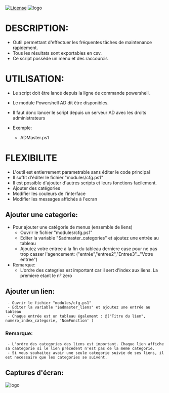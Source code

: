 [![License](https://img.shields.io/badge/license-GPLv2-green.svg)](https://github.com/dino213dz)
![logo](https://avatars2.githubusercontent.com/u/34544107 "ADMaster by dino213dz")

# DESCRIPTION:

 - Outil permettant d'effectuer les fréquentes tâches de maintenance rapidement.
 - Tous les résultats sont exportables en csv.
 - Ce script possède un menu et des raccourcis

# UTILISATION:
 - Le script doit être lancé depuis la ligne de commande powershell.
 - Le module Powershell AD dit être disponibles.
 - Il faut donc lancer le script depuis un serveur AD avec les droits administrateurs

 - Exemple:
    - ADMaster.ps1

# FLEXIBILITE
 - L'outil est entierrement parametrable sans éditer le code principal
 - Il suffit d'éditer le fichier "modules/cfg.ps1" 
 - Il est possible d'ajouter d'autres scripts et leurs fonctions facilement.
 - Ajouter des catégories
 - Modifier les couleurs de l'interface
 - Modifier les messages affichés à l'ecran


## Ajouter une categorie:
   - Pour ajouter une catégorie de menus (ensemble de liens)
     - Ouvrir le fichier "modules/cfg.ps1" 
     - Editer la variable "$admaster_categories" et ajoutez une entrée au tableau
     - Ajoutez votre entree à la fin du tableau derniere case pour ne pas trop casser l'agencement: ("entrée","entree2","Entree3"..."Votre entree")
   - Remarque:
     - L'ordre des categries est important car il sert d'index aux liens. La premiere etant le n° zero

## Ajouter un lien:
     - Ouvrir le fichier "modules/cfg.ps1" 
     - Editer la variable "$admaster_liens" et ajoutez une entrée au tableau
     - Chaque entrée est un tableau également : @("Titre du lien", numero_index_categorie, 'NomFonction' )
### Remarque:
     - L'ordre des categories des liens est important. Chaque lien affiche sa caategorie si le lien précedent n'est pas de la meme categorie.
     - Si vous souhaitez avoir une seule categorie suivie de ses liens, il est necessaire que les categories se suivent.

## Captures d'écran:
![logo](http://dino213dz.online.fr/img/screenshot/ADMaster_1.0_Screenshot.jpg "ADMaster.sh 1.0")
